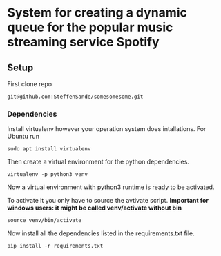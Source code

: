 # System for creating a dynamic queue for the popular music streaming service Spotify

## Setup
First clone repo
~~~
git@github.com:SteffenSande/somesomesome.git
~~~
### Dependencies 
Install virtualenv however your operation system does intallations.
For Ubuntu run
~~~
sudo apt install virtualenv
~~~

Then create a virtual environment for the python dependencies.

~~~
virtualenv -p python3 venv
~~~

Now a virtual environment with python3 runtime is ready to be activated. 

To activate it you only have to source the avtivate script. 
**Important for windows users: it might be called venv/activate without bin**
~~~
source venv/bin/activate
~~~

Now install all the dependencies listed in the requirements.txt file.

~~~
pip install -r requirements.txt
~~~
